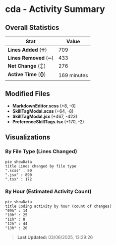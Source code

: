 # cda - Activity Summary 

## Overall Statistics

| Stat                   | Value                                                             |
| ---------------------- | ----------------------------------------------------------------- |
| **Lines Added** (➕)   | 709                                          |
| **Lines Removed** (➖) | 433                                        |
| **Net Change** (↕)    | 276                |
| **Active Time** (⌚)   | 169 minutes |


## Modified Files
- **MarkdownEditor.scss** (+8, -0)
- **SkillTagModal.scss** (+64, -8)
- **SkillTagModal.jsx** (+467, -423)
- **PreferenceSkillTags.tsx** (+170, -2)

## Visualizations

### By File Type (Lines Changed)

```mermaid
pie showData
title Lines changed by file type
".scss" : 80
".jsx" : 890
".tsx" : 172
```

### By Hour (Estimated Activity Count)

```mermaid
pie showData
title Coding activity by hour (count of changes)
"09h" : 14
"10h" : 25
"11h" : 8
"12h" : 44
"13h" : 20
```


> **Last Updated:** 03/06/2025, 13:29:26